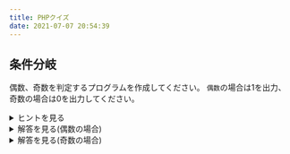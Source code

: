 ```yaml
---
title: PHPクイズ
date: 2021-07-07 20:54:39
---
```


## 条件分岐

偶数、奇数を判定するプログラムを作成してください。
`偶数`の場合は1を出力、奇数の場合は0を出力してください。

<details class="hint">
    <summary>ヒントを見る</summary>
    偶数、奇数の判定は<code>%</code>演算子で行うことができます。
    ```php
       echo 10 % 2;
       // => 0

       echo 3 % 2;
       // => 1
    ```
</details>


<details class="answer">
    <summary>解答を見る(偶数の場合)</summary>
    ```php
    $num = 10;

    if ($num % 2 === 0) {
        echo 1;
    } else {
        echo 0;
    }
    ```
</details>

<details class="answer">
    <summary>解答を見る(奇数の場合)</summary>
    ```php
    $num = 3;

    if ($num % 2 === 0) {
        echo 1;
    } else {
        echo 0;
    }
    ```
</details>

